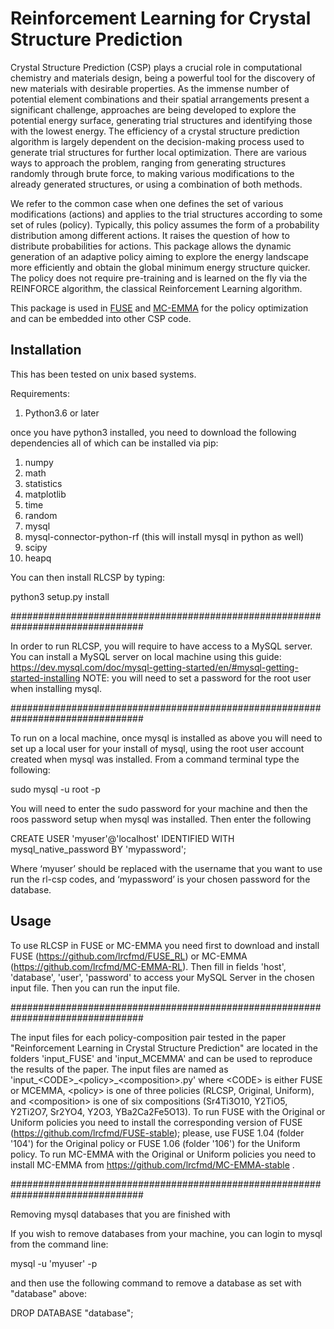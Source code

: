 # Reinforcement Learning for Crystal Structure Prediction

Crystal Structure Prediction (CSP) plays a crucial role in computational chemistry and materials design, being a powerful tool for the discovery of new materials with desirable properties. As the immense number of potential element combinations and their spatial arrangements present a significant challenge, approaches are being developed to explore the potential energy surface, generating trial structures and identifying those with the lowest energy. The efficiency of a crystal structure prediction algorithm is largely dependent on the decision-making process used to generate trial structures for further local optimization. There are various ways to approach the problem, ranging from generating structures randomly through brute force, to making various modifications to the already generated structures, or using a combination of both methods.

We refer to the common case when one defines the set of various modifications (actions) and applies to the trial structures according to some set of rules (policy). Typically, this policy assumes the form of a probability distribution among different actions. It raises the question of how to distribute probabilities for actions. This package allows the dynamic generation of an adaptive policy aiming to explore the energy landscape more efficiently and obtain the global minimum energy structure quicker. The policy does not require pre-training and is learned on the fly via the REINFORCE algorithm, the classical Reinforcement Learning algorithm.

This package is used in [FUSE][fuse] and [MC-EMMA][mcemma] for the policy optimization and can be embedded into other CSP code.

[fuse]: https://github.com/lrcfmd/FUSE_RL
[mcemma]: https://github.com/lrcfmd/MC-EMMA-RL

## Installation

This has been tested on unix based systems.

Requirements:

1) Python3.6 or later

once you have python3 installed, you need to download the following 
dependencies all of which can be installed via pip:

1) numpy
2) math
3) statistics
4) matplotlib
5) time
6) random
7) mysql
8) mysql-connector-python-rf (this will install mysql in python as well)
9) scipy
10) heapq

You can then install RLCSP by typing:

python3 setup.py install

################################################################################

In order to run RLCSP, you will require to have access to a MySQL server.
You can install a MySQL server on local machine using this guide:
https://dev.mysql.com/doc/mysql-getting-started/en/#mysql-getting-started-installing
NOTE: you will need to set a password for the root user when installing mysql.

################################################################################

To run on a local machine, once mysql is installed as above you will need to set up a 
local user for your install of mysql, using the root user account created when mysql
was installed. From a command terminal type the following:

sudo mysql -u root -p

You will need to enter the sudo password for your machine and then the roos password
setup when mysql was installed. Then enter the following

CREATE USER 'myuser'@'localhost' IDENTIFIED WITH mysql_native_password BY 'mypassword';

Where ‘myuser’ should be replaced with the username that you want to use run the rl-csp 
codes, and ‘mypassword’ is your chosen password for the database.


## Usage

To use RLCSP in FUSE or MC-EMMA you need first to download and install FUSE (https://github.com/lrcfmd/FUSE_RL)
or MC-EMMA (https://github.com/lrcfmd/MC-EMMA-RL). Then fill in fields 'host', 'database', 'user', 'password' 
to access your MySQL Server in the chosen input file. Then you can run the input file. 

################################################################################

The input files for each policy-composition pair tested in the paper "Reinforcement Learning in Crystal Structure Prediction" are located in the folders 'input_FUSE' and 'input_MCEMMA' and can be used to reproduce the results of the paper. The input files are named as 'input_\<CODE\>\_\<policy\>\_\<composition\>.py' where \<CODE\> is either FUSE or MCEMMA, \<policy\> is one of three policies (RLCSP, Original, Uniform), and \<composition\> is one of six compositions (Sr4Ti3O10, Y2TiO5, Y2Ti2O7, Sr2YO4, Y2O3, YBa2Ca2Fe5O13). 
To run FUSE with the Original or Uniform policies you need to install the corresponding version of FUSE (https://github.com/lrcfmd/FUSE-stable); please, use FUSE 1.04 (folder '104') for the Original policy or FUSE 1.06 (folder '106') for the Uniform policy.
To run MC-EMMA with the Original or Uniform policies you need to install MC-EMMA from https://github.com/lrcfmd/MC-EMMA-stable .

################################################################################

Removing mysql databases that you are finished with

If you wish to remove databases from your machine, you can login to mysql from the command line:

mysql -u 'myuser' -p

and then use the following command to remove a database as set with "database" above:

DROP DATABASE "database";


